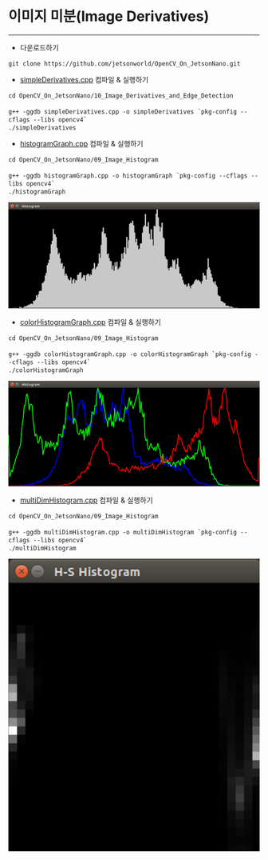 # 이미지 미분(Image Derivatives)
***
* 다운로드하기
```
git clone https://github.com/jetsonworld/OpenCV_On_JetsonNano.git
```

* [simpleDerivatives.cpp](https://raw.githubusercontent.com/jetsonworld/OpenCV_On_JetsonNano/master/10_Image_Derivatives_and_Edge_Detection/simpleDerivatives.cpp) 컴파일 & 실행하기
```
cd OpenCV_On_JetsonNano/10_Image_Derivatives_and_Edge_Detection

g++ -ggdb simpleDerivatives.cpp -o simpleDerivatives `pkg-config --cflags --libs opencv4`
./simpleDerivatives
```

* [histogramGraph.cpp](https://raw.githubusercontent.com/jetsonworld/OpenCV_On_JetsonNano/master/09_Image_Histogram/histogramGraph.cpp) 컴파일 & 실행하기
```
cd OpenCV_On_JetsonNano/09_Image_Histogram

g++ -ggdb histogramGraph.cpp -o histogramGraph `pkg-config --cflags --libs opencv4`
./histogramGraph
```

![histogramGraph.png](https://raw.githubusercontent.com/jetsonworld/OpenCV_On_JetsonNano/master/09_Image_Histogram/histogramGraph.png)


* [colorHistogramGraph.cpp](https://raw.githubusercontent.com/jetsonworld/OpenCV_On_JetsonNano/master/09_Image_Histogram/colorHistogramGraph.cpp) 컴파일 & 실행하기
```
cd OpenCV_On_JetsonNano/09_Image_Histogram

g++ -ggdb colorHistogramGraph.cpp -o colorHistogramGraph `pkg-config --cflags --libs opencv4`
./colorHistogramGraph
```

![histogramGraph.png](https://raw.githubusercontent.com/jetsonworld/OpenCV_On_JetsonNano/master/09_Image_Histogram/colorHistogramGraph.png)


* [multiDimHistogram.cpp](https://raw.githubusercontent.com/jetsonworld/OpenCV_On_JetsonNano/master/09_Image_Histogram/multiDimHistogram.cpp) 컴파일 & 실행하기
```
cd OpenCV_On_JetsonNano/09_Image_Histogram

g++ -ggdb multiDimHistogram.cpp -o multiDimHistogram `pkg-config --cflags --libs opencv4`
./multiDimHistogram
```

![multiDimHistogram.png](https://raw.githubusercontent.com/jetsonworld/OpenCV_On_JetsonNano/master/09_Image_Histogram/multiDimHistogram.png)
